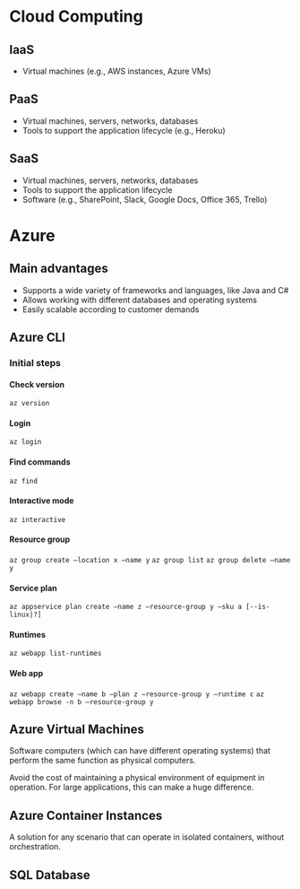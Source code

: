 # Cloud Computing

## IaaS

- Virtual machines (e.g., AWS instances, Azure VMs)

## PaaS

- Virtual machines, servers, networks, databases
- Tools to support the application lifecycle (e.g., Heroku)

## SaaS

- Virtual machines, servers, networks, databases
- Tools to support the application lifecycle
- Software (e.g., SharePoint, Slack, Google Docs, Office 365, Trello)

# Azure

## Main advantages

- Supports a wide variety of frameworks and languages, like Java and C#
- Allows working with different databases and operating systems
- Easily scalable according to customer demands

## Azure CLI

### Initial steps

#### Check version

```az version```

#### Login

```az login```

#### Find commands

```az find```

#### Interactive mode

```az interactive```

#### Resource group

```az group create –location x –name y```
```az group list```
```az group delete –name y```

#### Service plan

```az appservice plan create –name z –resource-group y –sku a [--is-linux|?]```

#### Runtimes

```az webapp list-runtimes```

#### Web app

```az webapp create –name b –plan z –resource-group y –runtime c```
```az webapp browse -n b –resource-group y```

## Azure Virtual Machines

Software computers (which can have different operating systems) that perform the same function as physical computers.

Avoid the cost of maintaining a physical environment of equipment in operation. For large applications, this can make a huge difference.

## Azure Container Instances

A solution for any scenario that can operate in isolated containers, without orchestration.

## SQL Database

